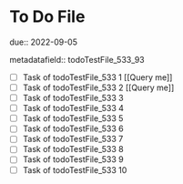 # To Do File

due:: 2022-09-05

metadatafield:: todoTestFile_533_93

- [ ] Task of todoTestFile_533 1 [[Query me]]
- [ ] Task of todoTestFile_533 2 [[Query me]]
- [ ] Task of todoTestFile_533 3
- [ ] Task of todoTestFile_533 4
- [ ] Task of todoTestFile_533 5
- [ ] Task of todoTestFile_533 6
- [ ] Task of todoTestFile_533 7
- [ ] Task of todoTestFile_533 8
- [ ] Task of todoTestFile_533 9
- [ ] Task of todoTestFile_533 10